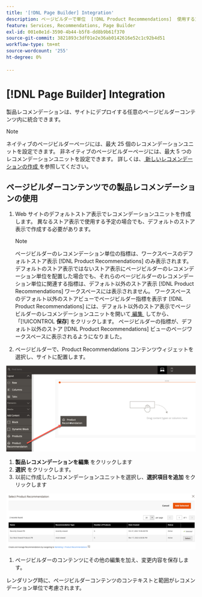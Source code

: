 ```yaml
---
title: '[!DNL Page Builder] Integration'
description: ページビルダーで単位  [!DNL Product Recommendations]  使用する方法を説明します。
feature: Services, Recommendations, Page Builder
exl-id: 001e8e1d-3590-4b44-b5f8-dd8b9b61f370
source-git-commit: 3821893c3df01e2e36ab0142616e52c1c92b4d51
workflow-type: tm+mt
source-wordcount: '255'
ht-degree: 0%

---
```


# [!DNL Page Builder] Integration

製品レコメンデーションは、サイトにデプロイする任意のページビルダーコンテンツ内に統合できます。

>[!NOTE]
>
> ネイティブのページビルダーページには、最大 25 個のレコメンデーションユニットを設定できます。 非ネイティブのページビルダーページには、最大 5 つのレコメンデーションユニットを設定できます。 詳しくは、[&#x200B; 新しいレコメンデーションの作成 &#x200B;](create.md) を参照してください。

## ページビルダーコンテンツでの製品レコメンデーションの使用

1. Web サイトのデフォルトストア表示でレコメンデーションユニットを作成します。 異なるストア表示で使用する予定の場合でも、デフォルトのストア表示で作成する必要があります。

   >[!NOTE]
   >
   >ページビルダーのレコメンデーション単位の指標は、ワークスペースのデフォルトストア表示 [!DNL Product Recommendations] のみ表示されます。 デフォルトのストア表示ではないストア表示にページビルダーのレコメンデーション単位を配置した場合でも、それらのページビルダーのレコメンデーション単位に関連する指標は、デフォルト以外のストア表示 [!DNL Product Recommendations] ワークスペースには表示されません。 ワークスペースのデフォルト以外のストアビューでページビルダー指標を表示す [!DNL Product Recommendations] には、デフォルト以外のストア表示でページビルダーのレコメンデーションユニットを開いて [&#x200B; 編集 &#x200B;](edit.md) してから、「[!UICONTROL **保存**] をクリックします。 ページビルダーの指標が、デフォルト以外のストア [!DNL Product Recommendations] ビューのページワークスペースに表示されるようになりました。

1. ページビルダーで、Product Recommendations コンテンツウィジェットを選択し、サイトに配置します。

![&#x200B; レコメンデーションユニットの挿入 &#x200B;](assets/pb-insert.png)

1. **製品レコメンデーションを編集** をクリックします
1. **選択** をクリックします。
1. 以前に作成したレコメンデーションユニットを選択し、**選択項目を追加** をクリックします

![&#x200B; レコメンデーションユニットの挿入 &#x200B;](assets/pb-select.png)

1. ページビルダーのコンテンツにその他の編集を加え、変更内容を保存します。

レンダリング時に、ページビルダーコンテンツのコンテキストと範囲がレコメンデーション単位で考慮されます。

